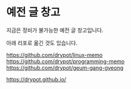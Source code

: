 # 예전 글 창고

지금은 정비가 불가능한 예전 글 창고입니다.

아래 리포로 옮긴 것도 있습니다.

<https://github.com/drypot/linux-memo>\
<https://github.com/drypot/programming-memo>\
<https://github.com/drypot/geum-gang-gyeong>

<https://drypot.github.io/>


